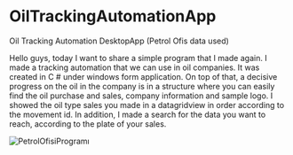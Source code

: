 # OilTrackingAutomationApp
Oil Tracking Automation DesktopApp (Petrol Ofis data used)

Hello guys, today I want to share a simple program that I made again. I made a tracking automation that we can use in oil companies. It was created in C # under windows form application. On top of that, a decisive progress on the oil in the company is in a structure where you can easily find the oil purchase and sales, company information and sample logo. I showed the oil type sales you made in a datagridview in order according to the movement id. In addition, I made a search for the data you want to reach, according to the plate of your sales.

![PetrolOfisiProgramı](https://user-images.githubusercontent.com/64231904/95977071-0bd2b500-0e21-11eb-8404-dc310b611174.jpg)
